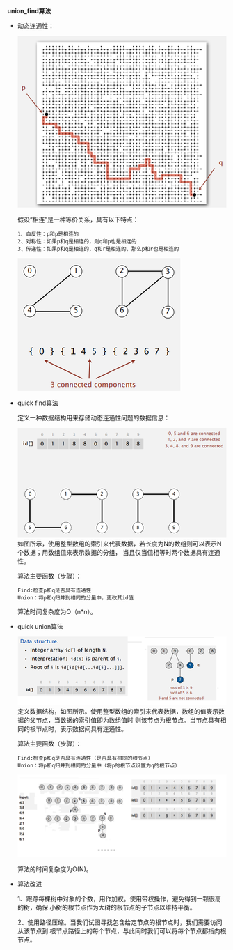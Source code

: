 **union_find算法**

- 动态连通性：
    <div>
        <img src="https://github.com/XQLong/java_workplace/blob/master/src/Algorithms/pics/union.png"></img>
    </div>
    
    假设“相连”是一种等价关系，具有以下特点：
    ````
    1、自反性：p和p是相连的
    2、对称性：如果p和q是相连的，则q和p也是相连的
    3、传递性：如果p和q是相连的，q和r是相连的，那么p和r也是相连的
    ````
    
    <div>
        <img src="https://github.com/XQLong/java_workplace/blob/master/src/Algorithms/pics/connected.png"></img>
    </div>
    
- quick find算法

    定义一种数据结构用来存储动态连通性问题的数据信息：
    <div>
        <img src="https://github.com/XQLong/java_workplace/blob/master/src/Algorithms/pics/data_structure.png"></img>
    </div>
    如图所示，使用整型数组的索引来代表数据，若长度为N的数组则可以表示N个数据；用数组值来表示数据的分组，
    当且仅当值相等时两个数据具有连通性。
    
    算法主要函数（步骤）：
    ````
    Find:检查p和q是否具有连通性
    Union：将p和q归并到相同的分量中，更改其id值
    ````
    
    算法时间复杂度为O（n*n）。
    
- quick union算法
    <div>
        <img src="https://github.com/XQLong/java_workplace/blob/master/src/Algorithms/pics/quickunion_datastructure.png"></img>
    </div>
    定义数据结构，如图所示。使用整型数组的索引来代表数据，数组的值表示数据的父节点，当数据的索引值即为数组值时
    则该节点为根节点。当节点具有相同的根节点时，表示数据间具有连通性。
    
    算法主要函数（步骤）：
    ````
    Find:检查p和q是否具有连通性（是否具有相同的根节点）
    Union：将p和q归并到相同的分量中（将p的根节点设置为q的根节点）
    ````
    <div>
        <img src="https://github.com/XQLong/java_workplace/blob/master/src/Algorithms/pics/quick_union.png"></img>
    </div>
    
    算法的时间复杂度为O(N)。
    
- 算法改进
    
    1、跟踪每棵树中对象的个数，用作加权。使用带权操作，避免得到一颗很高的树，确保
    小树的根节点作为大树的根节点的子节点以维持平衡。
    
    2、使用路径压缩。当我们试图寻找包含给定节点的根节点时，我们需要访问从该节点到
    根节点路径上的每个节点，与此同时我们可以将每个节点都指向根节点。
    